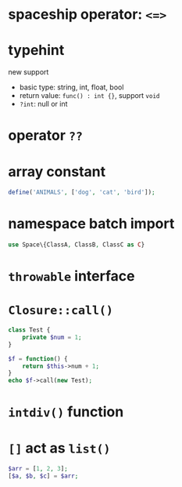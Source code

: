# spaceship operator: `<=>`

# typehint

new support
- basic type: string, int, float, bool
- return value: `func() : int {}`, support `void`
- `?int`: null or int

# operator `??`

# array constant

```php
define('ANIMALS', ['dog', 'cat', 'bird']);
```

# namespace batch import

```php
use Space\{ClassA, ClassB, ClassC as C}
```

# `throwable` interface

# `Closure::call()`

```php
class Test {
    private $num = 1;
}

$f = function() {
    return $this->num + 1;
}
echo $f->call(new Test);
```

# `intdiv()` function

# `[]` act as `list()`

```php
$arr = [1, 2, 3];
[$a, $b, $c] = $arr;
```